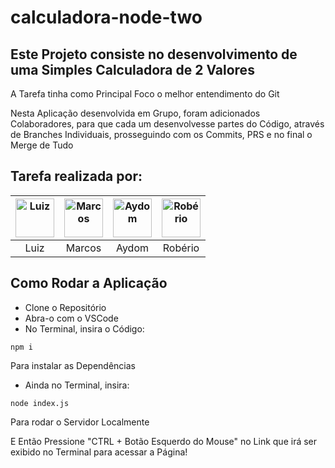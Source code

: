 # calculadora-node-two

## Este Projeto consiste no desenvolvimento de uma Simples Calculadora de 2 Valores
A Tarefa tinha como Principal Foco o melhor entendimento do Git

Nesta Aplicação desenvolvida em Grupo, foram adicionados Colaboradores, para que cada um desenvolvesse partes do Código, através de Branches Individuais, prosseguindo com os Commits, PRS e no final o Merge de Tudo

## Tarefa realizada por:
| [<img src="https://avatars.githubusercontent.com/u/192318661?v=4" width="62px" alt="Luiz"/>](https://github.com/lui7z) | [<img src="https://avatars.githubusercontent.com/u/182703675?v=4" width="62px" alt="Marcos"/>](https://github.com/MarcosAcioly) | [<img src="https://avatars.githubusercontent.com/u/101830296?v=4" width="62px" alt="Aydom"/>](https://github.com/AydomSantos) | [<img src="https://avatars.githubusercontent.com/u/189059990?v=4" width="62px" alt="Robério"/>](https://github.com/pequeno452) |
|:--:|:--:|:--:|:--:|
| Luiz | Marcos | Aydom | Robério |

## Como Rodar a Aplicação

- Clone o Repositório 
- Abra-o com o VSCode
- No Terminal, insira o Código:
```shell
npm i
```
Para instalar as Dependências
- Ainda no Terminal, insira:
```shell
node index.js
```
Para rodar o Servidor Localmente

E Então Pressione "CTRL + Botão Esquerdo do Mouse" no Link que irá ser exibido no Terminal para acessar a Página!
